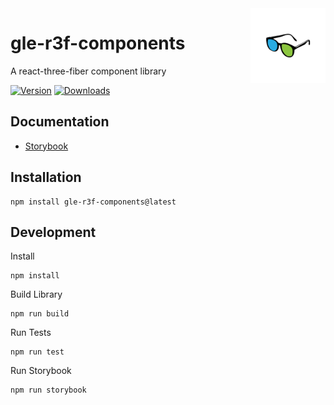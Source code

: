 <a href="/">
    <img alt="logo" src="public/images/logo-flipped.png" align="right" width="120" height="120"/>
</a>

# gle-r3f-components
A react-three-fiber component library

[![Version](https://img.shields.io/npm/v/gle-r3f-components?style=flat&colorA=000000&colorB=000000)](https://www.npmjs.com/package/gle-r3f-components)
[![Downloads](https://img.shields.io/npm/dt/gle-r3f-components.svg?style=flat&colorA=000000&colorB=000000)](https://www.npmjs.com/package/gle-r3f-components)


## Documentation
- [Storybook](https://guyettinger.github.io/gle-r3f-components/)

## Installation
```shell
npm install gle-r3f-components@latest
```

## Development
Install
```
npm install
```
Build Library
```
npm run build
```
Run Tests
```
npm run test
```
Run Storybook
```
npm run storybook
```